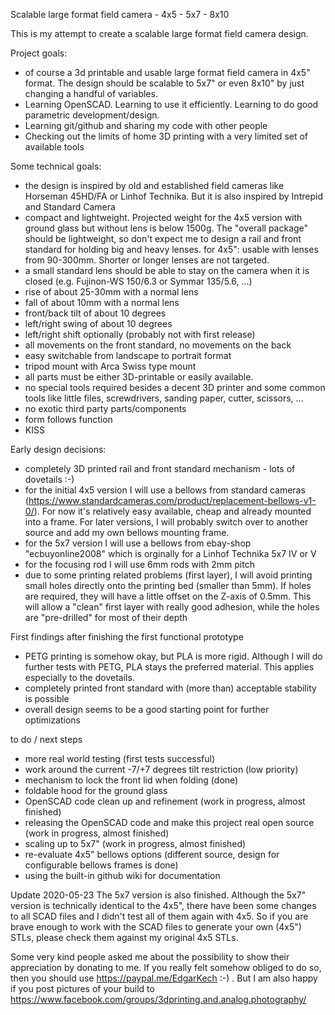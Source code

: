 Scalable large format field camera - 4x5 - 5x7 - 8x10

This is my attempt to create a scalable large format field camera design.

Project goals:
- of course a 3d printable and usable large format field camera in 4x5" format. The design should be scalable to 5x7" or even 8x10" by just changing a handful of variables.
- Learning OpenSCAD. Learning to use it efficiently. Learning to do good parametric development/design.
- Learning git/github and sharing my code with other people
- Checking out the limits of home 3D printing with a very limited set of available tools

Some technical goals:
- the design is inspired by old and established field cameras like Horseman 45HD/FA or Linhof Technika. But it is also inspired by Intrepid and Standard Camera
- compact and lightweight. Projected weight for the 4x5 version with ground glass but without lens is below 1500g. The "overall package" should be lightweight, so don't expect me to design a rail and front standard for holding big and heavy lenses. for 4x5": usable with lenses from 90-300mm. Shorter or longer lenses are not targeted.
- a small standard lens should be able to stay on the camera when it is closed (e.g. Fujinon-WS 150/6.3 or Symmar 135/5.6, ...)
- rise of about 25-30mm with a normal lens
- fall of about 10mm with a normal lens
- front/back tilt of about 10 degrees
- left/right swing of about 10 degrees
- left/right shift optionally (probably not with first release)
- all movements on the front standard, no movements on the back
- easy switchable from landscape to portrait format
- tripod mount with Arca Swiss type mount
- all parts must be either 3D-printable or easily available.
- no special tools required besides a decent 3D printer and some common tools like little files, screwdrivers, sanding paper, cutter, scissors, ...
- no exotic third party parts/components
- form follows function
- KISS

Early design decisions:
- completely 3D printed rail and front standard mechanism - lots of dovetails :-)
- for the initial 4x5 version I will use a bellows from standard cameras (https://www.standardcameras.com/product/replacement-bellows-v1-0/). For now it's relatively easy available, cheap and already mounted into a frame. For later versions, I will probably switch over to another source and add my own bellows mounting frame.
- for the 5x7 version I will use a bellows from ebay-shop "ecbuyonline2008" which is orginally for a Linhof Technika 5x7 IV or V
- for the focusing rod I will use 6mm rods with 2mm pitch
- due to some printing related problems (first layer), I will avoid printing small holes directly onto the printing bed (smaller than 5mm). If holes are required, they will have a little offset on the Z-axis of 0.5mm. This will allow a "clean" first layer with really good adhesion, while the holes are "pre-drilled" for most of their depth

First findings after finishing the first functional prototype
- PETG printing is somehow okay, but PLA is more rigid. Although I will do further tests with PETG, PLA stays the preferred material. This applies especially to the dovetails.
- completely printed front standard with (more than) acceptable stability is possible
- overall design seems to be a good starting point for further optimizations

to do / next steps
- more real world testing (first tests successful)
- work around the current -7/+7 degrees tilt restriction (low priority)
- mechanism to lock the front lid when folding (done)
- foldable hood for the ground glass
- OpenSCAD code clean up and refinement (work in progress, almost finished)
- releasing the OpenSCAD code and make this project real open source  (work in progress, almost finished)
- scaling up to 5x7" (work in progress, almost finished)
- re-evaluate 4x5" bellows options (different source, design for configurable bellows frames is done) 
- using the built-in github wiki for documentation

Update 2020-05-23
The 5x7 version is also finished. Although the 5x7" version is technically identical to the 4x5", there have been some changes to all SCAD files and I didn't test all of them again with 4x5. 
So if you are brave enough to work with the SCAD files to generate your own (4x5") STLs, please check them against my original 4x5 STLs.

Some very kind people asked me about the possibility to show their appreciation by donating to me.
If you really felt somehow obliged to do so, then you should use https://paypal.me/EdgarKech :-) .
But I am also happy if you post pictures of your build to https://www.facebook.com/groups/3dprinting.and.analog.photography/


